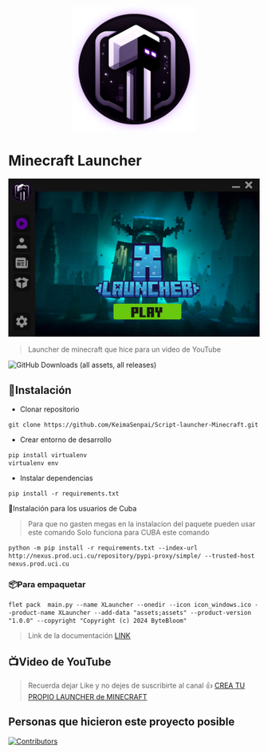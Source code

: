 <div align="center">
    <img src="docs/XLauncher LogoX.webp" alt="Launcher de Minecraft" height="250">
</div>

# Minecraft Launcher

![1711569832079](docs/XLauncher-UI.png "Interfaz del XLauncher")

> Launcher de minecraft que hice para un video de YouTube

![GitHub Downloads (all assets, all releases)](https://img.shields.io/github/downloads/KeimaSenpai/XLauncher-ui/total?style=for-the-badge&label=Download&color=%23756AB6)

## 🔩Instalación

- Clonar repositorio

```console
git clone https://github.com/KeimaSenpai/Script-launcher-Minecraft.git
```

- Crear entorno de desarrollo

```console
pip install virtualenv
virtualenv env
```

- Instalar dependencias

```console
pip install -r requirements.txt
```

🔩Instalación para los usuarios de Cuba

> Para que no gasten megas en la instalacion del paquete pueden usar este comando
> Solo funciona para CUBA este comando

```console
python -m pip install -r requirements.txt --index-url http://nexus.prod.uci.cu/repository/pypi-proxy/simple/ --trusted-host nexus.prod.uci.cu
```

### 📦Para empaquetar

```console
flet pack  main.py --name XLauncher --onedir --icon icon_windows.ico --product-name XLauncher --add-data "assets;assets" --product-version "1.0.0" --copyright "Copyright (c) 2024 ByteBloom"
```

> Link de la documentación [LINK](https://minecraft-launcher-lib.readthedocs.io/en/stable/)

## 📺Video de YouTube

> Recuerda dejar Like y no dejes de suscribirte al canal 👍
> [CREA TU PROPIO LAUNCHER de MINECRAFT](https://youtu.be/5FmjSubDRyw?si=9brYY9OnENftZgft)

## Personas que hicieron este proyecto posible
[![Contributors](https://contrib.rocks/image?repo=ByteBloomTeam/XLauncher-ui)](https://github.com/ByteBloomTeam/XLauncher-ui/graphs/contributors)
